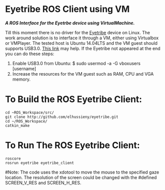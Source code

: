 # Eyetribe ROS Client using VM
***A ROS Interface for the Eyetrbe device using VirtualMachine.***

Till this moment there is no driver for the [Eyetribe](http://theeyetribe.com/) device on Linux. The work around solution is to interface it through a VM, either using Virtualbox or VMPlayer. The tested host is Ubuntu 14.04LTS and the VM guest should supports USB3.0. [This link](http://forum.cogsci.nl/index.php?p=/discussion/1590/using-the-eyetribe-on-linux-ubuntu-through-virtualbox/p1) may help.
If the Eyetribe not appeared at the end you can do these steps:
  
  1. Enable USB3.0 from Ubuntu:
      $ sudo usermod -a -G vboxusers [username]
  2. Increase the resources for the VM guest such as RAM, CPU and VGA memory.  
# To Build the ROS Eyetribe Client:

    cd ~ROS_Workspace/src/
    git clone http://github.com/elhussieny/eyetribe.git
    cd ~/ROS_Workspace/
    catkin_make

# To Run The ROS Eyetribe Client: 

    roscore
    rosrun eyetribe eyetribe_client
#Note:
The code uses the xdotool to move the mouse to the specified gaze location. The resolution of the screen could be changed with the #defined SCREEN_V_RES and SCREEN_H_RES. 